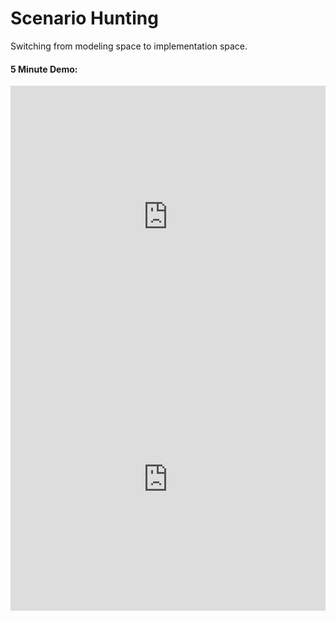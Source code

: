 # Scenario Hunting 
Switching from modeling space to implementation space.

#### 5 Minute Demo:

<!-- tabs:start -->
<!-- tab:Event Storming -->
<iframe style="width:100%" height="420" src="https://www.youtube.com/embed/Ou_TkeMsfXs" title="YouTube video player" frameborder="0" allow="accelerometer; autoplay; clipboard-write; encrypted-media; gyroscope; picture-in-picture" allowfullscreen></iframe>
<!-- tab:Event Modeling -->
<iframe style="width:100%" height="420" src="https://www.youtube.com/embed/mZI3s-hTQVo" title="YouTube video player" frameborder="0" allow="accelerometer; autoplay; clipboard-write; encrypted-media; gyroscope; picture-in-picture" allowfullscreen></iframe>
<!-- tabs:end -->


